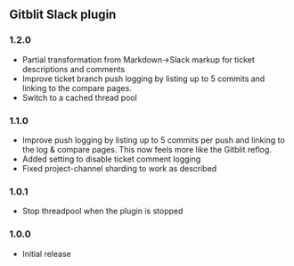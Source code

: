 ## Gitblit Slack plugin

### 1.2.0

- Partial transformation from Markdown->Slack markup for ticket descriptions and comments
- Improve ticket branch push logging by listing up to 5 commits and linking to the compare pages.
- Switch to a cached thread pool

### 1.1.0

- Improve push logging by listing up to 5 commits per push and linking to the log & compare pages.  This now feels more like the Gitblit reflog.
- Added setting to disable ticket comment logging
- Fixed project-channel sharding to work as described

### 1.0.1

- Stop threadpool when the plugin is stopped

### 1.0.0

- Initial release

